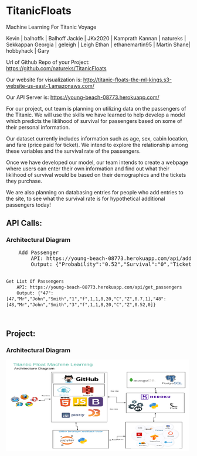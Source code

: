 # TitanicFloats
Machine Learning For Titanic Voyage

Kevin | balhoffk | Balhoff
Jackie | JKx2020 | Kamprath
Kannan | natureks | Sekkappan
Georgia | geleigh | Leigh
Ethan | ethanemartin95 | Martin
Shane| hobbyhack | Gary

Url of Github Repo of your Project:
https://github.com/natureks/TitanicFloats

Our website for visualization is:
http://titanic-floats-the-ml-kings.s3-website-us-east-1.amazonaws.com/

Our API Server is:
https://young-beach-08773.herokuapp.com/

For our project, out team is planning on utilizing data on the passengers of the Titanic. We will use the skills we have learned to help develop a model which predicts the liklihood of survival for passengers based on some of their personal information.

Our dataset currently includes information such as age, sex, cabin location, and fare (price paid for ticket). We intend to explore the relationship among these variables and the survival rate of the passengers.

Once we have developed our model, our team intends to create a webpage where users can enter their own information and find out what their liklihood of survival would be based on their demographics and the tickets they purchase.

We are also planning on databasing entries for people who add entries to the site, to see what the survival rate is for hypothetical additional passengers today!

## API Calls: 
<h3>Architectural Diagram</h3>
<pre>
	Add Passenger
		API: https://young-beach-08773.herokuapp.com/api/add_passenger/Mr/John/Smith/3/f/1/1/8/20/C/Z
		Output: {"Probability":"0.52","Survival":"0","TicketNum":"48"}

	Get List Of Passengers
		API: https://young-beach-08773.herokuapp.com/api/get_passengers
		Output: {"47":[47,"Mr","John","Smith","1","f",1,1,8,20,"C","Z",0.7,1],"48":[48,"Mr","John","Smith","3","f",1,1,8,20,"C","Z",0.52,0]}
</pre>

## Project: 
<h3>Architectural Diagram</h3>
<img src = "/images/TitanicFloatsArchitecture.png" width = "500" height = "250">
